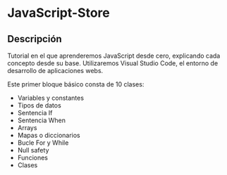 # JavaScript-Store
## Descripción
Tutorial en el que aprenderemos JavaScript desde cero, explicando cada concepto desde su base. Utilizaremos Visual Studio Code, el entorno de desarrollo de aplicaciones webs.

Este primer bloque básico consta de 10 clases:

* Variables y constantes
* Tipos de datos
* Sentencia If
* Sentencia When
* Arrays
* Mapas o diccionarios
* Bucle For y While
* Null safety
* Funciones
* Clases

